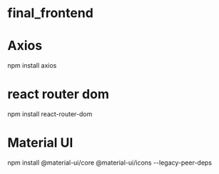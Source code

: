 # final_frontend


# Axios
npm install axios

# react router dom
npm install react-router-dom

# Material UI
npm install @material-ui/core @material-ui/icons --legacy-peer-deps

